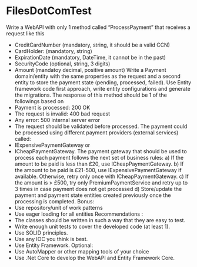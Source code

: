 # FilesDotComTest

Write a WebAPI with only 1 method called “ProcessPayment” that receives a request like this
- CreditCardNumber (mandatory, string, it should be a valid CCN)
- CardHolder: (mandatory, string)
- ExpirationDate (mandatory, DateTime, it cannot be in the past)
- SecurityCode (optional, string, 3 digits)
- Amount (mandatoy decimal, positive amount)
Write a Payment domain/entity with the same properties as the request and a second entity to store
the payment state (pending, processed, failed). Use Entity framework code first approach, write
entity configurations and generate the migrations.
The response of this method should be 1 of the followings based on
- Payment is processed: 200 OK
- The request is invalid: 400 bad request
- Any error: 500 internal server error
- The request should be validated before processed.
The payment could be processed using different payment providers (external services) called:
- IExpensivePaymentGateway or
- ICheapPaymentGateway.
The payment gateway that should be used to process each payment follows the next set of business
rules:
a) If the amount to be paid is less than £20, use ICheapPaymentGateway.
b) If the amount to be paid is £21-500, use IExpensivePaymentGateway if available. Otherwise, retry
only once with ICheapPaymentGateway.
c) If the amount is > £500, try only PremiumPaymentService and retry up to 3 times in case payment
does not get processed
d) Store/update the payment and payment state entities created previously once the processing is
completed.
Bonus:
- Use repository/unit of work patterns
- Use eager loading for all entities
Recommendations :
- The classes should be written in such a way that they are easy to test.
- Write enough unit tests to cover the developed code (at least 1).
- Use SOLID principles.
- Use any IOC you think is best.
- Use Entity Framework.
Optional:
- Use AutoMapper or other mapping tools of your choice
- Use .Net Core to develop the WebAPI and Entity Framework Core.
